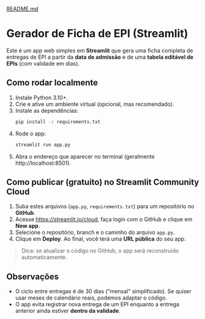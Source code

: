 [README.md](https://github.com/user-attachments/files/22005914/README.md)
# Gerador de Ficha de EPI (Streamlit)

Este é um app web simples em **Streamlit** que gera uma ficha completa de entregas de EPI a partir da **data de admissão** e de uma **tabela editável de EPIs** (com validade em dias).

## Como rodar localmente

1. Instale Python 3.10+.
2. Crie e ative um ambiente virtual (opcional, mas recomendado).
3. Instale as dependências:
   ```bash
   pip install -r requirements.txt
   ```
4. Rode o app:
   ```bash
   streamlit run app.py
   ```
5. Abra o endereço que aparecer no terminal (geralmente http://localhost:8501).

## Como publicar (gratuito) no Streamlit Community Cloud

1. Suba estes arquivos (`app.py`, `requirements.txt`) para um repositório no **GitHub**.
2. Acesse https://streamlit.io/cloud, faça login com o GitHub e clique em **New app**.
3. Selecione o repositório, branch e o caminho do arquivo `app.py`.
4. Clique em **Deploy**. Ao final, você terá uma **URL pública** do seu app.

> Dica: se atualizar o código no GitHub, o app será reconstruído automaticamente.

## Observações

- O ciclo entre entregas é de 30 dias ("mensal" simplificado). Se quiser usar meses de calendário reais, podemos adaptar o código.
- O app evita registrar nova entrega de um EPI enquanto a entrega anterior ainda estiver **dentro da validade**.
